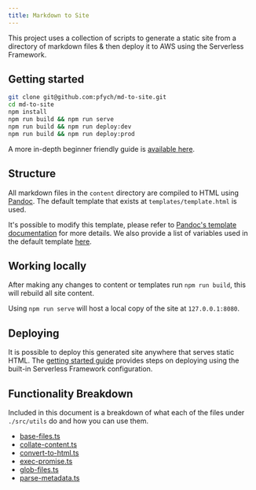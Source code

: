 ```yaml
---
title: Markdown to Site
---
```


This project uses a collection of scripts to generate a static site from a directory of markdown files & then deploy it to AWS using the Serverless Framework.

## Getting started

```sh
git clone git@github.com:pfych/md-to-site.git
cd md-to-site
npm install
npm run build && npm run serve
npm run build && npm run deploy:dev
npm run build && npm run deploy:prod
```

A more in-depth beginner friendly guide is [available here](guides/getting-started.md).

## Structure

All markdown files in the `content` directory are compiled to HTML using [Pandoc](https://pandoc.org/). The default template that exists at `templates/template.html` is used.

It's possible to modify this template, please refer to [Pandoc's template documentation](https://pandoc.org/MANUAL.html#templates) for more details. We also provide a list of variables used in the default template [here](guides/pandoc-varaibles.md).

## Working locally
After making any changes to content or templates run `npm run build`, this will rebuild all site content. 

Using `npm run serve` will host a local copy of the site at `127.0.0.1:8080`.

## Deploying
It is possible to deploy this generated site anywhere that serves static HTML. The [getting started guide](guides/getting-started.md) provides steps on deploying using the built-in Serverless Framework configuration.

## Functionality Breakdown
Included in this document is a breakdown of what each of the files under `./src/utils` do and how you can use them.

- [base-files.ts](utils/base-files.md)
- [collate-content.ts](utils/collate-content.md)
- [convert-to-html.ts](utils/convert-to-html.md)
- [exec-promise.ts](utils/exec-promise.md)
- [glob-files.ts](utils/glob-files.md)
- [parse-metadata.ts](utils/parse-metadata.md)

